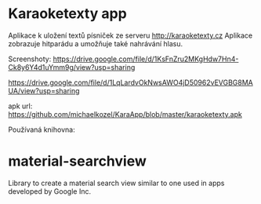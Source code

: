 
# Karaoketexty app
Aplikace k uložení textů písniček ze serveru http://karaoketexty.cz Aplikace zobrazuje hitparádu a umožňuje také nahrávání hlasu.

Screenshoty:
https://drive.google.com/file/d/1KsFnZru2MKgHdw7Hn4-Ck8y6Y4d1uYmm9g/view?usp=sharing

https://drive.google.com/file/d/1LqLardvOkNwsAWO4jD50962vEVGBG8MAUA/view?usp=sharing

apk url:
https://github.com/michaelkozel/KaraApp/blob/master/karaoketexty.apk

Používaná knihovna:
# material-searchview
Library to create a material search view similar to one used in apps developed by Google Inc. 
